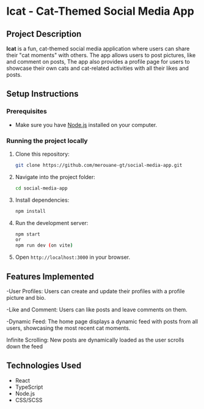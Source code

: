 # Icat - Cat-Themed Social Media App


## Project Description
**Icat** is a fun, cat-themed social media application where users can share their "cat moments" with others. The app allows users to post pictures, like and comment on posts, The app also provides a profile page for users to showcase their own cats and cat-related activities with all their likes and posts.

## Setup Instructions
### Prerequisites
- Make sure you have [Node.js](https://nodejs.org/) installed on your computer.

### Running the project locally
1. Clone this repository:
    ```bash
    git clone https://github.com/merouane-gt/social-media-app.git
    ```

2. Navigate into the project folder:
    ```bash
    cd social-media-app
    ```

3. Install dependencies:
    ```bash
    npm install
    ```

4. Run the development server:
    ```bash
    npm start
    or
    npm run dev (on vite)
    ```

5. Open `http://localhost:3000` in your browser.

## Features Implemented
-User Profiles: Users can create and update their profiles with a profile picture and bio.

-Like and Comment: Users can like posts and leave comments on them.

-Dynamic Feed: The home page displays a dynamic feed with posts from all users, showcasing the most recent cat moments.

Infinite Scrolling: New posts are dynamically loaded as the user scrolls down the feed

## Technologies Used
- React
- TypeScript
- Node.js
- CSS/SCSS

